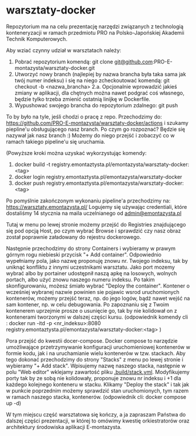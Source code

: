 # warsztaty-docker

Repozytorium ma na celu prezentację narzędzi związanych z technologią konteneryzacji w ramach przedmiotu PRO na Polsko-Japońskiej Akademii Technik Komputerowych.

Aby wziać czynny udział w warsztatach należy:
1. Pobrać repozytorium komendą:
  git clone git@github.com:PRO-E-montazysta/warsztaty-docker.git
2. Utworzyć nowy branch (najlepiej by nazwa brancha była taka sama jak twój numer indeksu) i się na niego zcheckoutować komendą: 
  git checkout -b <nazwa_brancha>
2.a. Opcjonalnie wprowadzić jakieś zmiany w aplikacji, dla chętnych można nawet podgrać coś własnego, będzie tylko trzeba zmienić ostatnią linijkę w Dockerfile. 
3. Wypushować swojego brancha do repozytorium zdalnego:
  git push <nazwa brancha> <nazwa brancha>
  
To by było na tyle, jeśli chodzi o pracę z repo.
Przechodzimy do:
https://github.com/PRO-E-montazysta/warsztaty-docker/actions
i szukamy piepline'u obsługującego nasz branch. Po czym go rozpoznać? Będzie się nazywał jak nasz branch :) 
Możemy do niego przejść i zobaczyć co w ramach takiego pipeline'u się uruchamia.

(Powyższe kroki można uzyskać wykorzystując komendy:
  1. docker build -t registry.emontaztysta.pl/emontazysta/warsztaty-docker:\<tag\> 
  2. docker login registry.emontaztysta.pl/emontazysta/warsztaty-docker
  3. docker push registry.emontaztysta.pl/emontazysta/warsztaty-docker:\<tag\>
  
Po pomyślnie zakończonym wykonaniu pipeline'a przechodzimy na:
https://warsztaty.emontazysta.pl/
Logujemy się używając credentiali, które dostaliśmy 14 stycznia na maila uczelnianego od admin@emontazysta.pl

Tutaj w menu po lewej stronie możemy przejść do Registries znajdującego się pod opcją Host, po czym wybrać Browse i sprawdzić czy nasz obraz został poprawnie załadowany do rejestru dockerowego.
  
 Następnie przechodzimy do strony Containers i wybieramy w prawym górnym rogu niebieski przycisk "+ Add container". Odpowiednio wypełniamy pola, jako nazwę proponuję znowu nr. Twojego indeksu, tak by uniknąć konfliktu z innymi uczestnikami warsztatu. Jako port mozemy wybrać albo by portainer udostępnił naszą apkę na losowych, wolnych portach, albo użyć znowu naszego numeru indeksu. Po takim skonfigurowaniu, możesz śmiało wybrać "Deploy the container". Kontener o wcześniej wybranej nazwie powinien sie pojawic wsrod uruchomionych kontenerów, możemy przejść teraz, np. do jego logów, bądź nawet wejść na sam kontener, np. w celu debugowania. Po zapoznaniu się z Twoim kontenerem uprzejmie prosze o usunięcie go, tak by nie kolidował on z kontenerami tworzonymi w dalszej części kursu.
  (odpowiednik komendy cli : docker run -itd -p <nr_indeksu>:8080 registry.emontaztysta.pl/emontazysta/warsztaty-docker:\<tag\> ) 
  
  
  Pora przejść do kwestii docer-compose. Docker compose to narzędzie umożliwające przetrzymywanie konfiguracji uruchomieniowej kontenerów w formie kodu, jak i na uruchamianie wielu kontenerów w tzw. stackach. Aby tego dokonać przechodzimy do strony "Stacks" z menu po lewej stronie i wybieramy "+ Add stack". Wpisujemy nazwę naszego stacka, następnie w polu "Web editor" wklejamy zawartość pliku [.build/stack.yml](https://github.com/PRO-E-montazysta/warsztaty-docker/blob/7a6850ecccc09bae42f3be64b4afa14a74684e0d/.build/stack-file.yml). Modyfikujemy porty tak by ze sobą nie kolidowały, proponuje znowu nr indeksu i +1 dla każdego kolejnego konteneru w stacku. Klikamy "Deploy the stack" i tak jak w punkcie poprzednim możemy sprawdzić stan uruchomionych, tym razem w ramach naszego stacka, kontenerów.
  (odpowiednik cli: docker compose up -d)
  
  W tym miejscu część warsztatowa się kończy, a ja zapraszam Państwa do dalszej części prezentacji, w której to omówimy kwestię orkiestratorów oraz architektury środowiska aplikacji E-montazysta.
